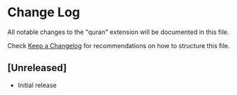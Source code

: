 # Change Log

All notable changes to the "quran" extension will be documented in this file.

Check [Keep a Changelog](http://keepachangelog.com/) for recommendations on how to structure this file.

## [Unreleased]

- Initial release